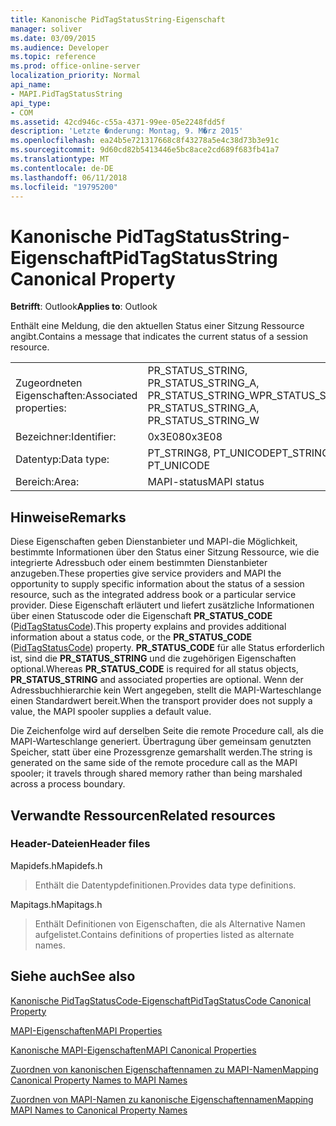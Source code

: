 ```yaml
---
title: Kanonische PidTagStatusString-Eigenschaft
manager: soliver
ms.date: 03/09/2015
ms.audience: Developer
ms.topic: reference
ms.prod: office-online-server
localization_priority: Normal
api_name:
- MAPI.PidTagStatusString
api_type:
- COM
ms.assetid: 42cd946c-c55a-4371-99ee-05e2248fdd5f
description: 'Letzte �nderung: Montag, 9. M�rz 2015'
ms.openlocfilehash: ea24b5e721317668c8f43278a5e4c38d73b3e91c
ms.sourcegitcommit: 9d60cd82b5413446e5bc8ace2cd689f683fb41a7
ms.translationtype: MT
ms.contentlocale: de-DE
ms.lasthandoff: 06/11/2018
ms.locfileid: "19795200"
---
```

# <a name="pidtagstatusstring-canonical-property"></a><span data-ttu-id="b0e7b-103">Kanonische PidTagStatusString-Eigenschaft</span><span class="sxs-lookup"><span data-stu-id="b0e7b-103">PidTagStatusString Canonical Property</span></span>

  
  
<span data-ttu-id="b0e7b-104">**Betrifft**: Outlook</span><span class="sxs-lookup"><span data-stu-id="b0e7b-104">**Applies to**: Outlook</span></span> 
  
<span data-ttu-id="b0e7b-105">Enthält eine Meldung, die den aktuellen Status einer Sitzung Ressource angibt.</span><span class="sxs-lookup"><span data-stu-id="b0e7b-105">Contains a message that indicates the current status of a session resource.</span></span> 
  
|||
|:-----|:-----|
|<span data-ttu-id="b0e7b-106">Zugeordneten Eigenschaften:</span><span class="sxs-lookup"><span data-stu-id="b0e7b-106">Associated properties:</span></span>  <br/> |<span data-ttu-id="b0e7b-107">PR_STATUS_STRING, PR_STATUS_STRING_A, PR_STATUS_STRING_W</span><span class="sxs-lookup"><span data-stu-id="b0e7b-107">PR_STATUS_STRING, PR_STATUS_STRING_A, PR_STATUS_STRING_W</span></span>  <br/> |
|<span data-ttu-id="b0e7b-108">Bezeichner:</span><span class="sxs-lookup"><span data-stu-id="b0e7b-108">Identifier:</span></span>  <br/> |<span data-ttu-id="b0e7b-109">0x3E08</span><span class="sxs-lookup"><span data-stu-id="b0e7b-109">0x3E08</span></span>  <br/> |
|<span data-ttu-id="b0e7b-110">Datentyp:</span><span class="sxs-lookup"><span data-stu-id="b0e7b-110">Data type:</span></span>  <br/> |<span data-ttu-id="b0e7b-111">PT_STRING8, PT_UNICODE</span><span class="sxs-lookup"><span data-stu-id="b0e7b-111">PT_STRING8, PT_UNICODE</span></span>  <br/> |
|<span data-ttu-id="b0e7b-112">Bereich:</span><span class="sxs-lookup"><span data-stu-id="b0e7b-112">Area:</span></span>  <br/> |<span data-ttu-id="b0e7b-113">MAPI-status</span><span class="sxs-lookup"><span data-stu-id="b0e7b-113">MAPI status</span></span>  <br/> |
   
## <a name="remarks"></a><span data-ttu-id="b0e7b-114">Hinweise</span><span class="sxs-lookup"><span data-stu-id="b0e7b-114">Remarks</span></span>

<span data-ttu-id="b0e7b-115">Diese Eigenschaften geben Dienstanbieter und MAPI-die Möglichkeit, bestimmte Informationen über den Status einer Sitzung Ressource, wie die integrierte Adressbuch oder einem bestimmten Dienstanbieter anzugeben.</span><span class="sxs-lookup"><span data-stu-id="b0e7b-115">These properties give service providers and MAPI the opportunity to supply specific information about the status of a session resource, such as the integrated address book or a particular service provider.</span></span> <span data-ttu-id="b0e7b-116">Diese Eigenschaft erläutert und liefert zusätzliche Informationen über einen Statuscode oder die Eigenschaft **PR_STATUS_CODE** ([PidTagStatusCode](pidtagstatuscode-canonical-property.md)).</span><span class="sxs-lookup"><span data-stu-id="b0e7b-116">This property explains and provides additional information about a status code, or the **PR_STATUS_CODE** ([PidTagStatusCode](pidtagstatuscode-canonical-property.md)) property.</span></span> <span data-ttu-id="b0e7b-117">**PR_STATUS_CODE** für alle Status erforderlich ist, sind die **PR_STATUS_STRING** und die zugehörigen Eigenschaften optional.</span><span class="sxs-lookup"><span data-stu-id="b0e7b-117">Whereas **PR_STATUS_CODE** is required for all status objects, **PR_STATUS_STRING** and associated properties are optional.</span></span> <span data-ttu-id="b0e7b-118">Wenn der Adressbuchhierarchie kein Wert angegeben, stellt die MAPI-Warteschlange einen Standardwert bereit.</span><span class="sxs-lookup"><span data-stu-id="b0e7b-118">When the transport provider does not supply a value, the MAPI spooler supplies a default value.</span></span> 
  
<span data-ttu-id="b0e7b-119">Die Zeichenfolge wird auf derselben Seite die remote Procedure call, als die MAPI-Warteschlange generiert. Übertragung über gemeinsam genutzten Speicher, statt über eine Prozessgrenze gemarshallt werden.</span><span class="sxs-lookup"><span data-stu-id="b0e7b-119">The string is generated on the same side of the remote procedure call as the MAPI spooler; it travels through shared memory rather than being marshaled across a process boundary.</span></span>
  
## <a name="related-resources"></a><span data-ttu-id="b0e7b-120">Verwandte Ressourcen</span><span class="sxs-lookup"><span data-stu-id="b0e7b-120">Related resources</span></span>

### <a name="header-files"></a><span data-ttu-id="b0e7b-121">Header-Dateien</span><span class="sxs-lookup"><span data-stu-id="b0e7b-121">Header files</span></span>

<span data-ttu-id="b0e7b-122">Mapidefs.h</span><span class="sxs-lookup"><span data-stu-id="b0e7b-122">Mapidefs.h</span></span>
  
> <span data-ttu-id="b0e7b-123">Enthält die Datentypdefinitionen.</span><span class="sxs-lookup"><span data-stu-id="b0e7b-123">Provides data type definitions.</span></span>
    
<span data-ttu-id="b0e7b-124">Mapitags.h</span><span class="sxs-lookup"><span data-stu-id="b0e7b-124">Mapitags.h</span></span>
  
> <span data-ttu-id="b0e7b-125">Enthält Definitionen von Eigenschaften, die als Alternative Namen aufgelistet.</span><span class="sxs-lookup"><span data-stu-id="b0e7b-125">Contains definitions of properties listed as alternate names.</span></span>
    
## <a name="see-also"></a><span data-ttu-id="b0e7b-126">Siehe auch</span><span class="sxs-lookup"><span data-stu-id="b0e7b-126">See also</span></span>



[<span data-ttu-id="b0e7b-127">Kanonische PidTagStatusCode-Eigenschaft</span><span class="sxs-lookup"><span data-stu-id="b0e7b-127">PidTagStatusCode Canonical Property</span></span>](pidtagstatuscode-canonical-property.md)


[<span data-ttu-id="b0e7b-128">MAPI-Eigenschaften</span><span class="sxs-lookup"><span data-stu-id="b0e7b-128">MAPI Properties</span></span>](mapi-properties.md)
  
[<span data-ttu-id="b0e7b-129">Kanonische MAPI-Eigenschaften</span><span class="sxs-lookup"><span data-stu-id="b0e7b-129">MAPI Canonical Properties</span></span>](mapi-canonical-properties.md)
  
[<span data-ttu-id="b0e7b-130">Zuordnen von kanonischen Eigenschaftennamen zu MAPI-Namen</span><span class="sxs-lookup"><span data-stu-id="b0e7b-130">Mapping Canonical Property Names to MAPI Names</span></span>](mapping-canonical-property-names-to-mapi-names.md)
  
[<span data-ttu-id="b0e7b-131">Zuordnen von MAPI-Namen zu kanonische Eigenschaftennamen</span><span class="sxs-lookup"><span data-stu-id="b0e7b-131">Mapping MAPI Names to Canonical Property Names</span></span>](mapping-mapi-names-to-canonical-property-names.md)

